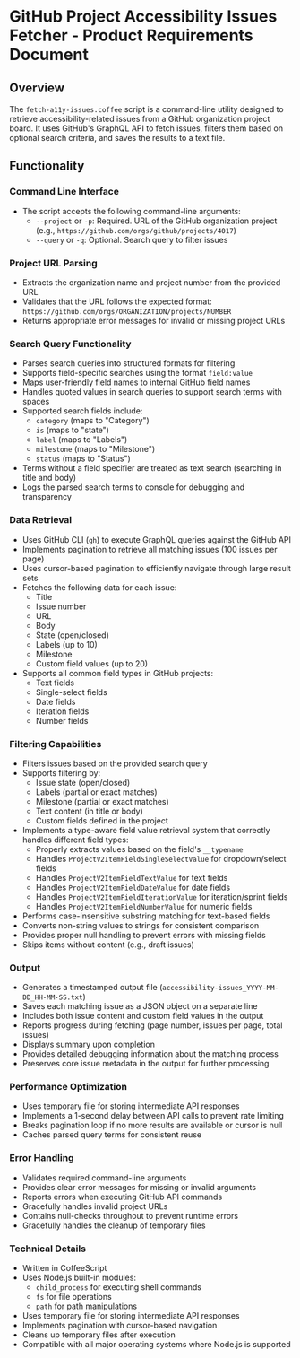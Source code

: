 # GitHub Project Accessibility Issues Fetcher - Product Requirements Document

## Overview

The `fetch-a11y-issues.coffee` script is a command-line utility designed to retrieve accessibility-related issues from a GitHub organization project board. It uses GitHub's GraphQL API to fetch issues, filters them based on optional search criteria, and saves the results to a text file.

## Functionality

### Command Line Interface

- The script accepts the following command-line arguments:
  - `--project` or `-p`: Required. URL of the GitHub organization project (e.g., `https://github.com/orgs/github/projects/4017`)
  - `--query` or `-q`: Optional. Search query to filter issues

### Project URL Parsing

- Extracts the organization name and project number from the provided URL
- Validates that the URL follows the expected format: `https://github.com/orgs/ORGANIZATION/projects/NUMBER`
- Returns appropriate error messages for invalid or missing project URLs

### Search Query Functionality

- Parses search queries into structured formats for filtering
- Supports field-specific searches using the format `field:value`
- Maps user-friendly field names to internal GitHub field names
- Handles quoted values in search queries to support search terms with spaces
- Supported search fields include:
  - `category` (maps to "Category")
  - `is` (maps to "state")
  - `label` (maps to "Labels")
  - `milestone` (maps to "Milestone")
  - `status` (maps to "Status")
- Terms without a field specifier are treated as text search (searching in title and body)
- Logs the parsed search terms to console for debugging and transparency

### Data Retrieval

- Uses GitHub CLI (`gh`) to execute GraphQL queries against the GitHub API
- Implements pagination to retrieve all matching issues (100 issues per page)
- Uses cursor-based pagination to efficiently navigate through large result sets
- Fetches the following data for each issue:
  - Title
  - Issue number
  - URL
  - Body
  - State (open/closed)
  - Labels (up to 10)
  - Milestone
  - Custom field values (up to 20)
- Supports all common field types in GitHub projects:
  - Text fields
  - Single-select fields
  - Date fields
  - Iteration fields
  - Number fields

### Filtering Capabilities

- Filters issues based on the provided search query
- Supports filtering by:
  - Issue state (open/closed)
  - Labels (partial or exact matches)
  - Milestone (partial or exact matches)
  - Text content (in title or body)
  - Custom fields defined in the project
- Implements a type-aware field value retrieval system that correctly handles different field types:
  - Properly extracts values based on the field's `__typename`
  - Handles `ProjectV2ItemFieldSingleSelectValue` for dropdown/select fields
  - Handles `ProjectV2ItemFieldTextValue` for text fields
  - Handles `ProjectV2ItemFieldDateValue` for date fields
  - Handles `ProjectV2ItemFieldIterationValue` for iteration/sprint fields
  - Handles `ProjectV2ItemFieldNumberValue` for numeric fields
- Performs case-insensitive substring matching for text-based fields
- Converts non-string values to strings for consistent comparison
- Provides proper null handling to prevent errors with missing fields
- Skips items without content (e.g., draft issues)

### Output

- Generates a timestamped output file (`accessibility-issues_YYYY-MM-DD_HH-MM-SS.txt`)
- Saves each matching issue as a JSON object on a separate line
- Includes both issue content and custom field values in the output
- Reports progress during fetching (page number, issues per page, total issues)
- Displays summary upon completion
- Provides detailed debugging information about the matching process
- Preserves core issue metadata in the output for further processing

### Performance Optimization

- Uses temporary file for storing intermediate API responses
- Implements a 1-second delay between API calls to prevent rate limiting
- Breaks pagination loop if no more results are available or cursor is null
- Caches parsed query terms for consistent reuse

### Error Handling

- Validates required command-line arguments
- Provides clear error messages for missing or invalid arguments
- Reports errors when executing GitHub API commands
- Gracefully handles invalid project URLs
- Contains null-checks throughout to prevent runtime errors
- Gracefully handles the cleanup of temporary files

### Technical Details

- Written in CoffeeScript
- Uses Node.js built-in modules:
  - `child_process` for executing shell commands
  - `fs` for file operations
  - `path` for path manipulations
- Uses temporary file for storing intermediate API responses
- Implements pagination with cursor-based navigation
- Cleans up temporary files after execution
- Compatible with all major operating systems where Node.js is supported
